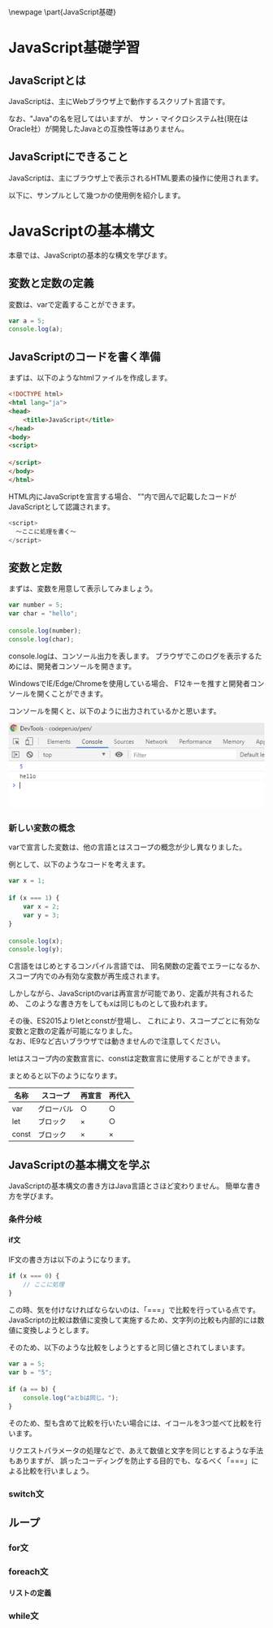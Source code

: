 \newpage
\part{JavaScript基礎}

# JavaScript基礎学習

## JavaScriptとは

JavaScriptは、主にWebブラウザ上で動作するスクリプト言語です。

なお、"Java"の名を冠してはいますが、
サン・マイクロシステム社(現在はOracle社）が開発したJavaとの互換性等はありません。

## JavaScriptにできること

JavaScriptは、主にブラウザ上で表示されるHTML要素の操作に使用されます。

以下に、サンプルとして幾つかの使用例を紹介します。

# JavaScriptの基本構文

本章では、JavaScriptの基本的な構文を学びます。

## 変数と定数の定義

変数は、varで定義することができます。

```javascript
var a = 5;
console.log(a);
```

## JavaScriptのコードを書く準備

まずは、以下のようなhtmlファイルを作成します。

```html
<!DOCTYPE html>
<html lang="ja">
<head>
    <title>JavaScript</title>
</head>
<body>
<script>

</script>
</body>
</html>
```

HTML内にJavaScriptを宣言する場合、
"<script>〜</script>"内で囲んで記載したコードがJavaScriptとして認識されます。

```javascript
<script>
  〜ここに処理を書く〜
</script>

```

## 変数と定数

まずは、変数を用意して表示してみましょう。

```javascript
var number = 5;
var char = "hello";

console.log(number);
console.log(char);
```

console.logは、コンソール出力を表します。
ブラウザでこのログを表示するためには、開発者コンソールを開きます。

WindowsでIE/Edge/Chromeを使用している場合、
F12キーを推すと開発者コンソールを開くことができます。

コンソールを開くと、以下のように出力されているかと思います。

![](./shots/javascript/js_0_1.png)

### 新しい変数の概念

varで宣言した変数は、他の言語とはスコープの概念が少し異なりました。

例として、以下のようなコードを考えます。

```javascript
var x = 1;

if (x === 1) {
    var x = 2;
    var y = 3;
}

console.log(x);
console.log(y);
```

C言語をはじめとするコンパイル言語では、
同名関数の定義でエラーになるか、スコープ内でのみ有効な変数が再生成されます。

しかしながら、JavaScriptのvarは再宣言が可能であり、定義が共有されるため、
このような書き方をしてもxは同じものとして扱われます。


その後、ES2015よりletとconstが登場し、
これにより、スコープごとに有効な変数と定数の定義が可能になりました。  
なお、IE9など古いブラウザでは動きませんので注意してください。

letはスコープ内の変数宣言に、constは定数宣言に使用することができます。

まとめると以下のようになります。

| 名称 | スコープ | 再宣言 | 再代入 |
|-----|----------|-------|--------|
| var   | グローバル | ○ | ○ |
| let   | ブロック   | × | ○ |
| const | ブロック   | × | × |


## JavaScriptの基本構文を学ぶ

JavaScriptの基本構文の書き方はJava言語とさほど変わりません。
簡単な書き方を学びます。

### 条件分岐

#### if文

IF文の書き方は以下のようになります。

```javascript
if (x === 0) {
    // ここに処理
}
```

この時、気を付けなければならないのは、「===」で比較を行っている点です。
JavaScriptの比較は数値に変換して実施するため、文字列の比較も内部的には数値に変換しようとします。

そのため、以下のような比較をしようとすると同じ値とされてしまいます。

```javascript
var a = 5;
var b = "5";

if (a == b) {
    console.log("aとbは同じ。");
}
```

そのため、型も含めて比較を行いたい場合には、イコールを3つ並べて比較を行います。

リクエストパラメータの処理などで、あえて数値と文字を同じとするような手法もありますが、
誤ったコーディングを防止する目的でも、なるべく「===」による比較を行いましょう。

### switch文

## ループ

### for文

### foreach文

#### リストの定義

### while文

